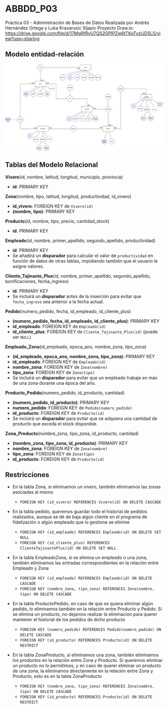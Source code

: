 # ABBDD_P03
Práctica 03 - Administración de Bases de Datos
Realizada por Andrés Hernández Ortega y Luka Kravarusic Sljapic
Proyecto Draw.io: https://drive.google.com/file/d/17MgRfRyU7QS2GPIPZw6tTKoTyzIJD5LS/view?usp=sharing


## Modelo entidad-relación
![Modelo entidad-relación](/Viveros.drawio.png "ER Model")


## Tablas del Modelo Relacional

**Vivero**(id, nombre, latitud, longitud, municipio, provincia)  
- **id**: PRIMARY KEY  

**Zona**(nombre, tipo, latitud, longitud, productividad, id_vivero)  
- **id_vivero**: FOREIGN KEY de `Vivero(id)`  
- **(nombre, tipo)**: PRIMARY KEY

**Producto**(id, nombre, tipo, precio, cantidad_stock)  
- **id**: PRIMARY KEY  

**Empleado**(id, nombre, primer_apellido, segundo_apellido, productividad)  
- **id**: PRIMARY KEY  
- Se añadirá un **disparador** para calcular el valor de `productividad` en función de datos de otras tablas, impidiendo también que el usuario le asigne valores.

**Cliente_Tajinaste_Plus**(id, nombre, primer_apellido, segundo_apellido, bonificaciones, fecha_ingreso)  
- **id**: PRIMARY KEY  
- Se incluirá un **disparador** antes de la inserción para evitar que `fecha_ingreso` sea anterior a la fecha actual.

**Pedido**(numero_pedido, fecha, id_empleado, id_cliente_plus)  
- **(numero_pedido, fecha, id_empleado, id_cliente_plus)**: PRIMARY KEY  
- **id_empleado**: FOREIGN KEY de `Empleado(id)`  
- **id_cliente_plus**: FOREIGN KEY de `Cliente_Tajinaste_Plus(id)` (puede ser `NULL`)  

**Empleado_Zona**(id_empleado, epoca_ano, nombre_zona, tipo_zona)  
- **(id_empleado, epoca_ano, nombre_zona, tipo_zona)**: PRIMARY KEY  
- **id_empleado**: FOREIGN KEY de `Empleado(id)`  
- **nombre_zona**: FOREIGN KEY de `Zona(nombre)`  
- **tipo_zona**: FOREIGN KEY de `Zona(tipo)`  
- Se incluirá un **disparador** para evitar que un empleado trabaje en más de una zona durante una época del año.

**Producto_Pedido**(numero_pedido, id_producto, cantidad)  
- **(numero_pedido, id_producto)**: PRIMARY KEY  
- **numero_pedido**: FOREIGN KEY de `Pedido(numero_pedido)`  
- **id_producto**: FOREIGN KEY de `Producto(id)`  
- Se incluirá un **disparador** para evitar que se adquiera una cantidad de producto que exceda el stock disponible.

**Zona_Producto**(nombre_zona, tipo_zona, id_producto, cantidad)
- **(nombre_zona, tipo_zona, id_producto)**: PRIMARY KEY
- **nombre_zona**: FOREIGN KEY de `Zona(nombre)`  
- **tipo_zona**: FOREIGN KEY de `Zona(tipo)`  
- **id_producto**: FOREIGN KEY de `Producto(id)`  


## Restricciones

- En la tabla Zona, si eliminamos un vivero, también eliminamos las zonas asociadas al mismo
    - ``` FOREIGN KEY (id_vivero) REFERENCES Vivero(id) ON DELETE CASCADE ```

- En la tabla pedido, queremos guardar todo el historial de pedidos realizados, aunque se dé de baja algún cliente en el programa de fidelización o algún empleado que lo gestione se elimine
    - ```FOREIGN KEY (id_empleado) REFERENCES Empleado(id) ON DELETE SET NULL```
    - ```FOREIGN KEY (id_cliente_plus) REFERENCES ClienteTajinastePlus(id) ON DELETE SET NULL ```

- En la tabla EmpleadoZona, si se elimina un empleado o una zona, también eliminamos las entradas correspondientes en la relación entre Empleado y Zona
    - ```FOREIGN KEY (id_empleado) REFERENCES Empleado(id) ON DELETE CASCADE```
    - ```FOREIGN KEY (nombre_zona, tipo_zona) REFERENCES Zona(nombre, tipo) ON DELETE CASCADE```

- En la tabla ProductoPedido, en caso de que se quiera eliminar algún pedido, lo eliminamos también en la relación entre Producto y Pedido. Si se elimina un producto, no dejamos realizar la eliminación para querer mantener el historial de los pedidos de dicho producto
    - ```FOREIGN KEY (numero_pedido) REFERENCES Pedido(numero_pedido) ON DELETE CASCADE```
    - ```FOREIGN KEY (id_producto) REFERENCES Producto(id) ON DELETE RESTRICT```

- En la tabla ZonaProducto, si eliminamos una zona, también eliminamos los productos en la relación entre Zona y Producto. Si queremos eliminar un producto no lo permitimos, y en caso de querer eliminar un producto de una zona, la eliminamos directamente en la relación entre Zona y Producto, esto es en la tabla ZonaProducto
    - ```FOREIGN KEY (nombre_zona, tipo_zona) REFERENCES Zona(nombre, tipo) ON DELETE CASCADE```
    - ```FOREIGN KEY (id_producto) REFERENCES Producto(id) ON DELETE RESTRICT```
